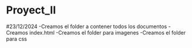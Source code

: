 # Proyect_II

#23/12/2024
-Creamos el folder a contener todos los documentos
-Creamos index.html
-Creamos el folder para imagenes
-Creamos el folder para css